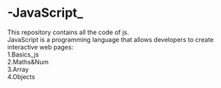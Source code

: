 # -JavaScript_
This repository contains all the code of js.
<br>
JavaScript is a programming language that allows developers to create interactive web pages: 
<br>
1.Basics_js
<br>
2.Maths&Num
<br>
3.Array
<br>
4.Objects
<br>
